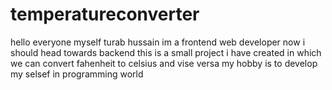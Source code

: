 # temperatureconverter
hello everyone myself turab hussain im a frontend web developer now i should head towards backend this is a small project i have created in which we can convert fahenheit to celsius and vise versa my hobby is to develop my selsef in programming world 
